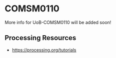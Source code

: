# COMSM0110

More info for UoB-COMSM0110 will be added soon!

## Processing Resources
- https://processing.org/tutorials

